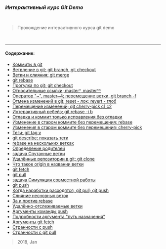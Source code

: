 ### _Интерактивный курс Git Demo_


<br>


> Прохождение интерактивного курса git demo


<br>

___


#### Содержание:

+ [Коммиты в git](git_dem_1.jpg)
+ [Ветвление в git; git branch, git checkout](git_dem_2.jpg)
+ [Ветки и слияния; git merge](git_dem_3.jpg)
+ [git rebase](git_dem_4.jpg)
+ [Прогулка по git; git checkout](git_dem_5.jpg)
+ [Относительные ссылки; master^, master^^](git_dem_6.jpg)
+ [Оператор "~", master~4; перемещение ветки, git branch -f](git_dem_7.jpg)
+ [Отмена изменений в git; reset - лок; revert - глоб](git_dem_8.jpg)
+ [Перемещение изменений; git cherry-pick c1 c2](git_dem_9.jpg)
+ [Интерактивный ребейз; git rebase -i b](git_dem_10.jpg)
+ [Отладка и коммит только исправления без отладки](git_dem_11.jpg)
+ [Изменение в старом коммите без перемещения; rebase](git_dem_12.jpg)
+ [Изменения в старом коммите без перемещения; cherry-pick](git_dem_13.jpg)
+ [Теги; git tag v](git_dem_14.jpg)
+ [git describe; показать теги](git_dem_15.jpg)
+ [rebase на нескольких ветках](git_dem_16.jpg)
+ [Определение родителей](git_dem_17.jpg)
+ [задача Спутанные ветки](git_dem_18.jpg)
+ [Удалённые репозитории в git; git clone](git_dem_19.jpg)
+ [Что такое origin в названии ветки](git_dem_20.jpg)
+ [git fetch](git_dem_21.jpg)
+ [git pull](git_dem_22.jpg)
+ [задача Симуляция совместной работы](git_dem_23.jpg)
+ [git push](git_dem_24.jpg)
+ [Когда наработки расходятся, git pull; git push](git_dem_25.jpg)
+ [Слияние несновных веток](git_dem_26.jpg)
+ [За и против rebase](git_dem_27.jpg)
+ [Удалённо-отслеживаемые ветки](git_dem_28.jpg)
+ [Аргументы команды push](git_dem_29.jpg)
+ [Подробности аргумента "путь назначения"](git_dem_30.jpg)
+ [Аргументы git fetch](git_dem_31.jpg)
+ [Странности с push](git_dem_32.jpg)
+ [Странности с git pull](git_dem_33.jpg)

> 2018, Jan


